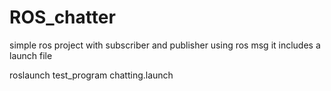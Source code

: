 # ROS_chatter
simple ros project with subscriber and publisher using ros msg
it includes a launch file

roslaunch test_program chatting.launch
